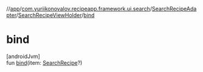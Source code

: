 //[app](../../../../index.md)/[com.yuriikonovalov.recipeapp.framework.ui.search](../../index.md)/[SearchRecipeAdapter](../index.md)/[SearchRecipeViewHolder](index.md)/[bind](bind.md)

# bind

[androidJvm]\
fun [bind](bind.md)(item: [SearchRecipe](../../../com.yuriikonovalov.recipeapp.application.entities/-search-recipe/index.md)?)
